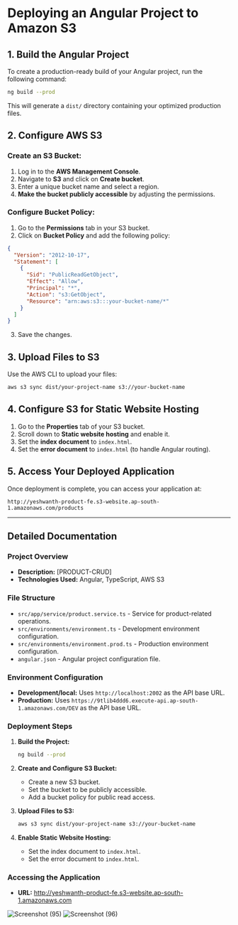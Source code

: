 # Deploying an Angular Project to Amazon S3

## 1. Build the Angular Project
To create a production-ready build of your Angular project, run the following command:
```sh
ng build --prod
```
This will generate a `dist/` directory containing your optimized production files.

## 2. Configure AWS S3
### Create an S3 Bucket:
1. Log in to the **AWS Management Console**.
2. Navigate to **S3** and click on **Create bucket**.
3. Enter a unique bucket name and select a region.
4. **Make the bucket publicly accessible** by adjusting the permissions.

### Configure Bucket Policy:
1. Go to the **Permissions** tab in your S3 bucket.
2. Click on **Bucket Policy** and add the following policy:
```json
{
  "Version": "2012-10-17",
  "Statement": [
    {
      "Sid": "PublicReadGetObject",
      "Effect": "Allow",
      "Principal": "*",
      "Action": "s3:GetObject",
      "Resource": "arn:aws:s3:::your-bucket-name/*"
    }
  ]
}
```
3. Save the changes.

## 3. Upload Files to S3
Use the AWS CLI to upload your files:
```sh
aws s3 sync dist/your-project-name s3://your-bucket-name
```

## 4. Configure S3 for Static Website Hosting
1. Go to the **Properties** tab of your S3 bucket.
2. Scroll down to **Static website hosting** and enable it.
3. Set the **index document** to `index.html`.
4. Set the **error document** to `index.html` (to handle Angular routing).

## 5. Access Your Deployed Application
Once deployment is complete, you can access your application at:
```
http://yeshwanth-product-fe.s3-website.ap-south-1.amazonaws.com/products
```

---

## Detailed Documentation

### Project Overview
- **Description:** [PRODUCT-CRUD]  
- **Technologies Used:** Angular, TypeScript, AWS S3  

### File Structure
- `src/app/service/product.service.ts` - Service for product-related operations.
- `src/environments/environment.ts` - Development environment configuration.
- `src/environments/environment.prod.ts` - Production environment configuration.
- `angular.json` - Angular project configuration file.

### Environment Configuration
- **Development/local:** Uses `http://localhost:2002` as the API base URL.
- **Production:** Uses `https://9tlib4ddd6.execute-api.ap-south-1.amazonaws.com/DEV` as the API base URL.

### Deployment Steps
1. **Build the Project:**
   ```sh
   ng build --prod
   ```
2. **Create and Configure S3 Bucket:**
   - Create a new S3 bucket.
   - Set the bucket to be publicly accessible.
   - Add a bucket policy for public read access.
     
3. **Upload Files to S3:**
   ```sh
   aws s3 sync dist/your-project-name s3://your-bucket-name
   ```
4. **Enable Static Website Hosting:**
   - Set the index document to `index.html`.
   - Set the error document to `index.html`.

### Accessing the Application
- **URL:** http://yeshwanth-product-fe.s3-website.ap-south-1.amazonaws.com   


![Screenshot (95)](https://github.com/user-attachments/assets/78de2e16-df07-4556-9b9f-5130b762f58a)
![Screenshot (96)](https://github.com/user-attachments/assets/425b285b-5db6-48ad-9a53-4a8c02c407d0)











